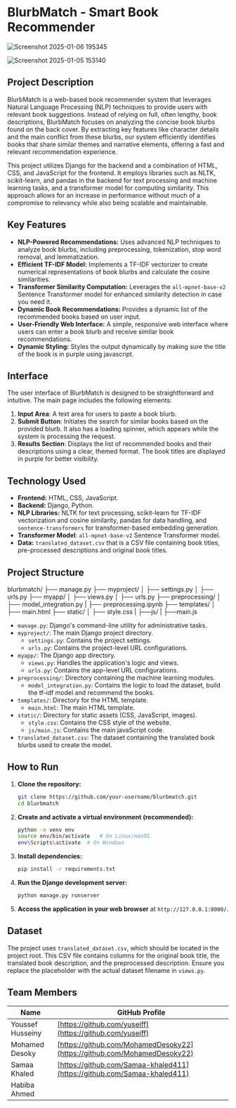 # BlurbMatch - Smart Book Recommender

![Screenshot 2025-01-06 195345](https://github.com/user-attachments/assets/a50aa93a-54bf-4552-9751-8a9a305d0ee3)

![Screenshot 2025-01-05 153140](https://github.com/user-attachments/assets/79ed5bec-f440-453b-958c-0e0b9dfabd1c)


## Project Description

BlurbMatch is a web-based book recommender system that leverages Natural Language Processing (NLP) techniques to provide users with relevant book suggestions. Instead of relying on full, often lengthy, book descriptions, BlurbMatch focuses on analyzing the concise book blurbs found on the back cover. By extracting key features like character details and the main conflict from these blurbs, our system efficiently identifies books that share similar themes and narrative elements, offering a fast and relevant recommendation experience.

This project utilizes Django for the backend and a combination of HTML, CSS, and JavaScript for the frontend. It employs libraries such as NLTK, scikit-learn, and pandas in the backend for text processing and machine learning tasks, and a transformer model for computing similarity. This approach allows for an increase in performance without much of a compromise to relevancy while also being scalable and maintainable.

## Key Features

*   **NLP-Powered Recommendations:** Uses advanced NLP techniques to analyze book blurbs, including preprocessing, tokenization, stop word removal, and lemmatization.
*   **Efficient TF-IDF Model:** Implements a TF-IDF vectorizer to create numerical representations of book blurbs and calculate the cosine similarities.
*  **Transformer Similarity Computation:** Leverages the `all-mpnet-base-v2` Sentence Transformer model for enhanced similarity detection in case you need it.
*   **Dynamic Book Recommendations:** Provides a dynamic list of the recommended books based on user input.
*   **User-Friendly Web Interface:** A simple, responsive web interface where users can enter a book blurb and receive similar book recommendations.
*   **Dynamic Styling:** Styles the output dynamically by making sure the title of the book is in purple using javascript.

## Interface

The user interface of BlurbMatch is designed to be straightforward and intuitive. The main page includes the following elements:

1.  **Input Area**: A text area for users to paste a book blurb.
2.  **Submit Button**: Initiates the search for similar books based on the provided blurb. It also has a loading spinner, which appears while the system is processing the request.
3.  **Results Section**: Displays the list of recommended books and their descriptions using a clear, themed format. The book titles are displayed in purple for better visibility.

## Technology Used

*   **Frontend:** HTML, CSS, JavaScript.
*   **Backend:** Django, Python.
*   **NLP Libraries:** NLTK for text processing, scikit-learn for TF-IDF vectorization and cosine similarity, pandas for data handling, and `sentence-transformers` for transformer-based embedding generation.
*    **Transformer Model**: `all-mpnet-base-v2` Sentence Transformer model.
*   **Data:** `translated_dataset.csv` that is a CSV file containing book titles, pre-processed descriptions and original book titles.

## Project Structure
blurbmatch/
├── manage.py
├── myproject/
│ ├── settings.py
│ ├── urls.py
├── myapp/
│ ├── views.py
│ ├── urls.py
├── preprocessing/
│ ├── model_integration.py
| ├── preprocessing.ipynb
├── templates/
│ ├── main.html
├── static/
│ ├── style.css
| ├──js/
|   ├──main.js

*   `manage.py`: Django's command-line utility for administrative tasks.
*   `myproject/`: The main Django project directory.
    *   `settings.py`: Contains the project settings.
    *   `urls.py`: Contains the project-level URL configurations.
*   `myapp/`: The Django app directory.
    *   `views.py`: Handles the application's logic and views.
    *   `urls.py`: Contains the app-level URL configurations.
*   `preprocessing/`: Directory containing the machine learning modules.
    *   `model_integration.py`: Contains the logic to load the dataset, build the tf-idf model and recommend the books.
*  `templates/`: Directory for the HTML template.
    *   `main.html`: The main HTML template.
*   `static/`: Directory for static assets (CSS, JavaScript, images).
    *  `style.css`: Contains the CSS style of the website.
    *    `js/main.js`: Contains the main javaScript code.
*   `translated_dataset.csv`: The dataset containing the translated book blurbs used to create the model.

## How to Run

1.  **Clone the repository:**

    ```bash
    git clone https://github.com/your-username/blurbmatch.git
    cd blurbmatch
    ```
2.  **Create and activate a virtual environment (recommended):**

    ```bash
    python -m venv env
    source env/bin/activate   # On Linux/macOS
    env\Scripts\activate  # On Windows
    ```
3.  **Install dependencies:**

    ```bash
    pip install -r requirements.txt
    ```
4.  **Run the Django development server:**

    ```bash
    python manage.py runserver
    ```
5.  **Access the application in your web browser** at `http://127.0.0.1:8000/`.

## Dataset

The project uses `translated_dataset.csv`, which should be located in the project root. This CSV file contains columns for the original book title, the translated book description, and the preprocessed description. Ensure you replace the placeholder with the actual dataset filename in `views.py`.

## Team Members

| Name             | GitHub Profile                       |
| ---------------- | ------------------------------------ |
| Youssef Husseiny | [https://github.com/yuseiff](https://github.com/yuseiff)     |
| Mohamed Desoky   | [https://github.com/MohamedDesoky22](https://github.com/MohamedDesoky22)   |
| Samaa Khaled    | [https://github.com/Samaa-khaled411](https://github.com/Samaa-khaled411)   |
| Habiba Ahmed     |                                      |

